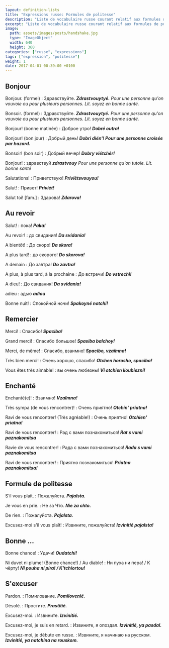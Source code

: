 ```yaml
---
layout: definition-lists
title: "Expressions russe: Formules de politesse"
description: "Liste de vocabulaire russe courant relatif aux formules de politesse."
excerpt: "Liste de vocabulaire russe courant relatif aux formules de politesse."
image:
  path: assets/images/posts/handshake.jpg
  type: "ImageObject"
  width: 640
  height: 360
categories: ["russe", "expressions"]
tags: ["expression", "politesse"]
weight: 1
date: 2017-04-01 00:39:00 +0100
---
```


## Bonjour

Bonjour. (formel)
: Здравствуйте.
*__Zdrastvouytyé.__ Pour une personne qu'on vouvoie ou pour plusieurs personnes. Lit. soyez en bonne santé.*

Bonsoir. (formel)
: Здравствуйте.
*__Zdrastvouytyé.__ Pour une personne qu'on vouvoie ou pour plusieurs personnes. Lit. soyez en bonne santé.*

Bonjour! (bonne matinée)
: Доброе утро!
*__Dobré outra!__*

Bonjour! (bon jour)
: Добрый день!
*__Dobri dién'! Pour une personne croisée par hazard.__*

Bonsoir! (bon soir)
: Добрый вечер!
*__Dobry viétchèr!__*

Bonjour!
: здравствуй
*__zdrastvouy__ Pour une personne qu'on tutoie. Lit. bonne santé*

Salutations!
: Приветствую!
*__Priviètsvouyou!__*

Salut!
: Привет!
*__Privièt!__*

Salut toi! [fam.]
: Здарова!
*__Zdarova!__*


## Au revoir

Salut!
: пока!
*__Paka!__*

Au revoir!
: до свидания!
*__Da svidania!__*

A bientôt!
: До скоро!
*__Da skora!__*

A plus tard!
: до скорого!
*__Do skorova!__*

A demain
: До завтра!
*__Do zavtra!__*

A plus, à plus tard, à la prochaine
: До встречи!
*__Do vstrechi!__*

A dieu!
: До свидания!
*__Da svidania!__*

adieu
: адью
*__adiou__*

Bonne nuit!
: Спокойной ночи!
*__Spakoyné notchi!__*


## Remercier

Merci!
: Спасибо!
*__Spaciba!__*

Grand merci!
: Спасибо большое!
*__Spasiba balchoy!__*

Merci, de même!
: Спасибо, взаимно!
*__Spacibo, vzaïmna!__*

Très bien merci!
: Очень хорошо, спасибо!
*__Otchen horosho, spaciba!__*

Vous êtes très aimable!
: вы очень любезны!
*__Vi otchien lioubiezni!__*


## Enchanté

Enchanté(e)!
: Взаимно!
*__Vzaïmna!__*

Très sympa (de vous rencontrer)!
: Очень приятно!
*__Otchin' priatna!__*

Ravi de vous rencontrer! (Très agréable!)
: Очень приятно!
*__Otchien' priatna!__*

Ravi de vous rencontrer!
: Рад с вами познакомиться!
*__Rat s vami paznakomitsa__*

Ravie de vous rencontrer!
: Рада с вами познакомиться!
*__Rada s vami paznakomitsa__*

Ravi de vous rencontrer!
: Приятно познакомиться!
*__Priatna paznakomitsa!__*


## Formule de politesse

S’il vous plait.
: Пожалуйста.
*__Pajalsta.__*

Je vous en prie.
: Не за Что.
*__Nie za chto.__*

De rien.
: Пожалуйста.
*__Pajalsta.__*

Excusez-moi s'il vous plaît!
: Извините, пожалуйста!
*__Izvinitié pajalsta!__*


## Bonne …

Bonne chance!
: Удачи!
*__Oudatchi!__*

Ni duvet ni plume! (Bonne chance!) / Au diable!
: Ни пуха ни пера! / К чёрту!
*__Ni pouha ni pira! / K'tchiortou!__*


## S'excuser

Pardon.
: Помилование.
*__Pomilovenié.__*

Désolé.
: Простите.
*__Prastitié.__*

Excusez-moi.
: Извините.
*__Izvinitié.__*

Excusez-moi, je suis en retard.
: Извините, я опоздал.
*__Izvinitié, ya pasdal.__*

Excusez-moi, je débute en russe.
: Извините, я начинаю на русском.
*__Izvinitié, ya natchina na rouskom.__*
